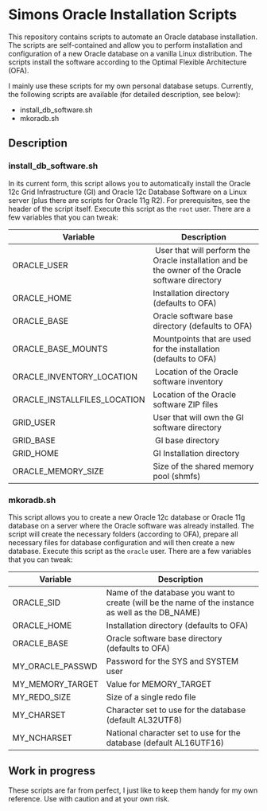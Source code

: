# Simons Oracle Installation Scripts
This repository contains scripts to automate an Oracle database installation. The scripts are self-contained and allow you to perform installation and configuration of a new Oracle database on a vanilla Linux distribution. The scripts install the software according to the Optimal Flexible Architecture (OFA).

I mainly use these scripts for my own personal database setups. Currently, the following scripts are available (for detailed description, see below):
* install_db_software.sh
* mkoradb.sh

## Description
### install_db_software.sh
In its current form, this script allows you to automatically install the Oracle 12c Grid Infrastructure (GI) and Oracle 12c Database Software on a Linux server (plus there are scripts for Oracle 11g R2). For prerequisites, see the header of the script itself. Execute this script as the `root` user. There are a few variables that you can tweak:

Variable | Description
--- | ---
ORACLE_USER | User that will perform the Oracle installation and be the owner of the Oracle software directory
ORACLE_HOME | Installation directory (defaults to OFA)
ORACLE_BASE | Oracle software base directory (defaults to OFA)
ORACLE_BASE_MOUNTS | Mountpoints that are used for the installation (defaults to OFA)
ORACLE_INVENTORY_LOCATION | Location of the Oracle software inventory
ORACLE_INSTALLFILES_LOCATION | Location of the Oracle software ZIP files
GRID_USER | User that will own the GI software directory
GRID_BASE | GI base directory
GRID_HOME | GI Installation directory
ORACLE_MEMORY_SIZE | Size of the shared memory pool (shmfs)

### mkoradb.sh
This script allows you to create a new Oracle 12c database or Oracle 11g database on a server where the Oracle software was already installed. The script will create the necessary folders (according to OFA), prepare all necessary files for database configuration and will then create a new database. Execute this script as the `oracle` user. There are a few variables that you can tweak:

Variable | Description
--- | ---
ORACLE_SID | Name of the database you want to create (will be the name of the instance as well as the DB_NAME)
ORACLE_HOME | Installation directory (defaults to OFA)
ORACLE_BASE | Oracle software base directory (defaults to OFA)
MY_ORACLE_PASSWD | Password for the SYS and SYSTEM user
MY_MEMORY_TARGET | Value for MEMORY_TARGET
MY_REDO_SIZE | Size of a single redo file
MY_CHARSET | Character set to use for the database (default AL32UTF8)
MY_NCHARSET | National character set to use for the database (default AL16UTF16)

## Work in progress
These scripts are far from perfect, I just like to keep them handy for my own reference. Use with caution and at your own risk.
